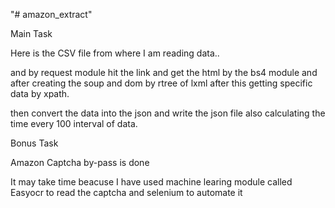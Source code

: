 "# amazon_extract" 

Main Task 

Here is the CSV file from where I am reading data..  

and by request module hit the link and get the html by the bs4 module and after creating the soup and dom by rtree of lxml after this getting specific data by xpath.

then convert the data into the json and write the json file also calculating the time every 100 interval of data.


Bonus Task 


Amazon Captcha by-pass is done

It may take time beacuse I have used machine learing module called Easyocr to read the captcha and selenium to automate it 